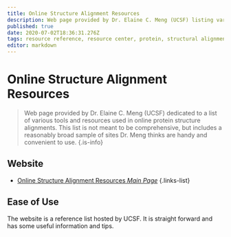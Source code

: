 ```yaml
---
title: Online Structure Alignment Resources
description: Web page provided by Dr. Elaine C. Meng (UCSF) listing various tools and resources used in online structure alignments.
published: true
date: 2020-07-02T18:36:31.276Z
tags: resource reference, resource center, protein, structural alignment, structural analysis, webserver
editor: markdown
---
```


# Online Structure Alignment Resources

> Web page provided by Dr. Elaine C. Meng (UCSF) dedicated to a list of various tools and resources used in online protein structure alignments. This list is not meant to be comprehensive, but includes a reasonably broad sample of sites Dr. Meng thinks are handy and convenient to use.
{.is-info}


## Website

- [Online Structure Alignment Resources *Main Page*](http://www.rbvi.ucsf.edu/home/meng/grpmt/structalign.html)
{.links-list}

## Ease of Use

The website is a reference list hosted by UCSF.  It is straight forward and has some useful information and tips.
